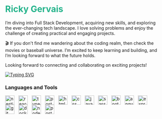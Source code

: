 <h1 style="color: #25B38BFF;">Ricky Gervais</h1>

I’m diving into Full Stack Development, acquiring new skills, and exploring the ever-changing tech landscape. I love solving problems and enjoy the challenge of creating practical and engaging projects.

🎬 If you don't find me wandering about the coding realm, then check the movies or baseball universe. I’m excited to keep learning and building, and I’m looking forward to what the future holds.

Looking forward to connecting and collaborating on exciting projects!

[![Typing SVG](https://readme-typing-svg.demolab.com?font=Fira+Code&weight=600&size=21&pause=1000&color=25B38B&center=true&vCenter=true&width=435&lines=Full+Stack+Web+Develop;Building+My+Foundation+in+Tech;Starting+Small%2C+Dreaming+Big)](https://git.io/typing-svg)


### Languages and Tools

<img align="left" alt="nestjs" width="30px" style="padding-right:10px" src="https://cdn.jsdelivr.net/gh/devicons/devicon@latest/icons/nestjs/nestjs-original-wordmark.svg"/>

<img align="left" alt="react" width="30px" style="padding-right:10px" src="https://cdn.jsdelivr.net/gh/devicons/devicon@latest/icons/react/react-original-wordmark.svg" />


<img align="left" alt="typescript" width="30px" style="padding-right:10px" src="https://cdn.jsdelivr.net/gh/devicons/devicon@latest/icons/typescript/typescript-original.svg" />


<img align="left" alt="postgresql" width="30px" style="padding-right:10px" src="https://cdn.jsdelivr.net/gh/devicons/devicon@latest/icons/postgresql/postgresql-original-wordmark.svg" />



<img align="left" alt="html" width="30px" style="padding-right:10px" src="https://cdn.jsdelivr.net/gh/devicons/devicon@latest/icons/html5/html5-original.svg" />


<img align="left" alt="css" width="30px" style="padding-right:10px" src="https://cdn.jsdelivr.net/gh/devicons/devicon@latest/icons/css3/css3-original.svg" />


<img align="left" alt="javascript" width="30px" style="padding-right:10px" src="https://cdn.jsdelivr.net/gh/devicons/devicon@latest/icons/javascript/javascript-original.svg" />


<img align="left" alt="sass" width="30px" style="padding-right:10px" src="https://cdn.jsdelivr.net/gh/devicons/devicon@latest/icons/sass/sass-original.svg" />
          

<img align="left" alt="bootstrap" width="30px" style="padding-right:10px" src="https://cdn.jsdelivr.net/gh/devicons/devicon@latest/icons/bootstrap/bootstrap-original-wordmark.svg" />


<img align="left" alt="angular" width="30px" style="padding-right:10px" src="https://cdn.jsdelivr.net/gh/devicons/devicon@latest/icons/angular/angular-original.svg" />


<img align="left" alt="express" width="30px" style="padding-right:10px" src="https://cdn.jsdelivr.net/gh/devicons/devicon@latest/icons/express/express-original-wordmark.svg" />
          

<img align="left" alt="git" width="30px" style="padding-right:10px" src="https://cdn.jsdelivr.net/gh/devicons/devicon@latest/icons/git/git-original.svg" />
          


<img align="left" alt="docker" width="30px" style="padding-right:10px" src="https://cdn.jsdelivr.net/gh/devicons/devicon@latest/icons/docker/docker-original.svg" />
          
          

<img align="left" alt="nodejs" width="30px" style="padding-right:10px" src="https://cdn.jsdelivr.net/gh/devicons/devicon@latest/icons/nodejs/nodejs-original-wordmark.svg" />
          

<img align="left" alt="postman" width="30px" style="padding-right:10px"  src="https://cdn.jsdelivr.net/gh/devicons/devicon@latest/icons/postman/postman-plain.svg" />
          
          
          

         
          